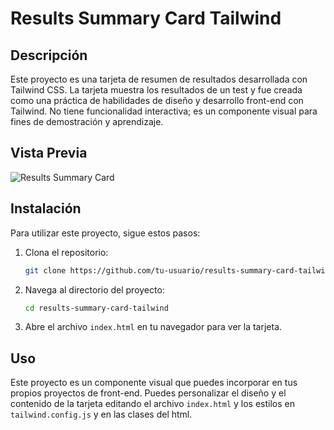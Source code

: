 # Results Summary Card Tailwind

## Descripción

Este proyecto es una tarjeta de resumen de resultados desarrollada con Tailwind CSS. La tarjeta muestra los resultados de un test y fue creada como una práctica de habilidades de diseño y desarrollo front-end con Tailwind. No tiene funcionalidad interactiva; es un componente visual para fines de demostración y aprendizaje.

## Vista Previa

![Results Summary Card](ruta/a/tu/imagen.png)

## Instalación

Para utilizar este proyecto, sigue estos pasos:

1. Clona el repositorio:
    ```bash
    git clone https://github.com/tu-usuario/results-summary-card-tailwind.git
    ```
2. Navega al directorio del proyecto:
    ```bash
    cd results-summary-card-tailwind
    ```
3. Abre el archivo `index.html` en tu navegador para ver la tarjeta.

## Uso

Este proyecto es un componente visual que puedes incorporar en tus propios proyectos de front-end. Puedes personalizar el diseño y el contenido de la tarjeta editando el archivo `index.html` y los estilos en `tailwind.config.js` y en las clases del html.
